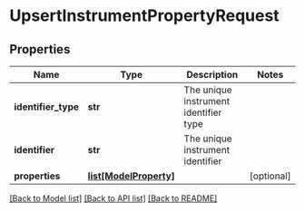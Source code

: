 # UpsertInstrumentPropertyRequest

## Properties
Name | Type | Description | Notes
------------ | ------------- | ------------- | -------------
**identifier_type** | **str** | The unique instrument identifier type | 
**identifier** | **str** | The unique instrument identifier | 
**properties** | [**list[ModelProperty]**](ModelProperty.md) |  | [optional] 

[[Back to Model list]](../README.md#documentation-for-models) [[Back to API list]](../README.md#documentation-for-api-endpoints) [[Back to README]](../README.md)


